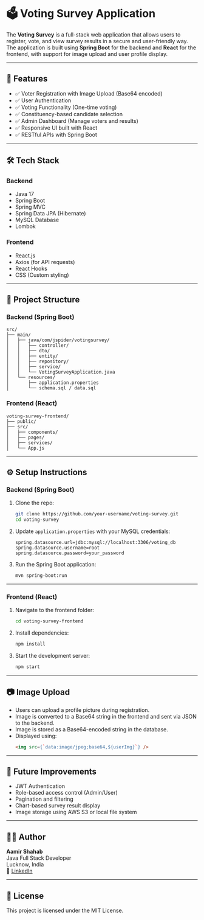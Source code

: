 # 🗳️ Voting Survey Application

The **Voting Survey** is a full-stack web application that allows users to register, vote, and view survey results in a secure and user-friendly way. The application is built using **Spring Boot** for the backend and **React** for the frontend, with support for image upload and user profile display.

---

## 📌 Features

- ✅ Voter Registration with Image Upload (Base64 encoded)
- ✅ User Authentication
- ✅ Voting Functionality (One-time voting)
- ✅ Constituency-based candidate selection
- ✅ Admin Dashboard (Manage voters and results)
- ✅ Responsive UI built with React
- ✅ RESTful APIs with Spring Boot

---

## 🛠️ Tech Stack

### Backend
- Java 17
- Spring Boot
- Spring MVC
- Spring Data JPA (Hibernate)
- MySQL Database
- Lombok

### Frontend
- React.js
- Axios (for API requests)
- React Hooks
- CSS (Custom styling)

---

## 📁 Project Structure

### Backend (Spring Boot)
```
src/
├── main/
│   ├── java/com/jspider/votingsurvey/
│   │   ├── controller/
│   │   ├── dto/
│   │   ├── entity/
│   │   ├── repository/
│   │   ├── service/
│   │   └── VotingSurveyApplication.java
│   └── resources/
│       ├── application.properties
│       └── schema.sql / data.sql
```

### Frontend (React)
```
voting-survey-frontend/
├── public/
├── src/
│   ├── components/
│   ├── pages/
│   ├── services/
│   └── App.js
```

---

## ⚙️ Setup Instructions

### Backend (Spring Boot)

1. Clone the repo:
   ```bash
   git clone https://github.com/your-username/voting-survey.git
   cd voting-survey
   ```

2. Update `application.properties` with your MySQL credentials:
   ```properties
   spring.datasource.url=jdbc:mysql://localhost:3306/voting_db
   spring.datasource.username=root
   spring.datasource.password=your_password
   ```

3. Run the Spring Boot application:
   ```bash
   mvn spring-boot:run
   ```

---

### Frontend (React)

1. Navigate to the frontend folder:
   ```bash
   cd voting-survey-frontend
   ```

2. Install dependencies:
   ```bash
   npm install
   ```

3. Start the development server:
   ```bash
   npm start
   ```

---

## 📷 Image Upload

- Users can upload a profile picture during registration.
- Image is converted to a Base64 string in the frontend and sent via JSON to the backend.
- Image is stored as a Base64-encoded string in the database.
- Displayed using:  
  ```html
  <img src={`data:image/jpeg;base64,${userImg}`} />
  ```

---

## 🚀 Future Improvements

- JWT Authentication
- Role-based access control (Admin/User)
- Pagination and filtering
- Chart-based survey result display
- Image storage using AWS S3 or local file system

---

## 👨‍💻 Author

**Aamir Shahab**  
Java Full Stack Developer  
Lucknow, India  
🔗 [LinkedIn](https://www.linkedin.com/in/aamirs582001/)

---

## 📜 License

This project is licensed under the MIT License.

